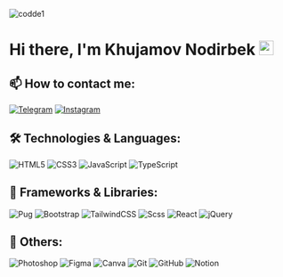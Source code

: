 ![codde1](https://github.com/user-attachments/assets/00760fcd-3569-4de7-b0f4-e5e9d413fe05)

# Hi there, I'm Khujamov Nodirbek <img src="https://media.giphy.com/media/hvRJCLFzcasrR4ia7z/giphy.gif" width="26px" height="26px"> 

## 📫 How to contact me:
[![Telegram](https://img.shields.io/badge/-Telegram-F4A508?style=for-the-badge&logo=Telegram&logoColor=black)](https://t.me/ixvadev1)
[![Instagram](https://img.shields.io/badge/-Instagram-F4A508?style=for-the-badge&logo=Instagram&logoColor=black)](https://instagram.com/@ixvadev/)

## 🛠 Technologies & Languages:
![HTML5](https://img.shields.io/badge/-HTML5-F4A508?style=flat-square&logo=html5&logoColor=black)
![CSS3](https://img.shields.io/badge/-CSS3-F4A508?style=flat-square&logo=css3&logoColor=black)
![JavaScript](https://img.shields.io/badge/-JavaScript-F4A508?style=flat-square&logo=javascript&logoColor=black)
![TypeScript](https://img.shields.io/badge/-TypeScript-F4A508?style=flat-square&logo=typescript&logoColor=black)

## 🧰 Frameworks & Libraries:
![Pug](https://img.shields.io/badge/-Pug-F4A508?style=flat-square&logo=pug&logoColor=black)
![Bootstrap](https://img.shields.io/badge/-Bootstrap-F4A508?style=flat-square&logo=bootstrap&logoColor=black)
![TailwindCSS](https://img.shields.io/badge/-TailwindCSS-F4A508?style=flat-square&logo=tailwindcss&logoColor=black)
![Scss](https://img.shields.io/badge/-Sass-F4A508?style=flat-square&logo=sass&logoColor=black)
![React](https://img.shields.io/badge/-React-F4A508?style=flat-square&logo=react&logoColor=black)
![jQuery](https://img.shields.io/badge/-jQuery-F4A508?style=flat-square&logo=jquery&logoColor=black)

## 🔧 Others:
![Photoshop](https://img.shields.io/badge/-Photoshop-F4A508?style=flat-square&logo=adobephotoshop&logoColor=black)
![Figma](https://img.shields.io/badge/-Figma-F4A508?style=flat-square&logo=figma&logoColor=black)
![Canva](https://img.shields.io/badge/-Canva-F4A508?style=flat-square&logo=canva&logoColor=black)
![Git](https://img.shields.io/badge/-Git-F4A508?style=flat-square&logo=git&logoColor=black)
![GitHub](https://img.shields.io/badge/-GitHub-F4A508?style=flat-square&logo=github&logoColor=black)
![Notion](https://img.shields.io/badge/-Notion-F4A508?style=flat-square&logo=notion&logoColor=black)
